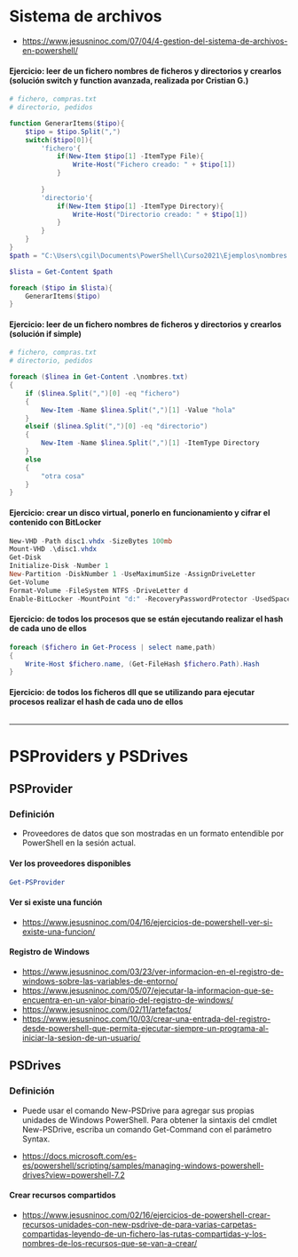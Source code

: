 # Sistema de archivos
* https://www.jesusninoc.com/07/04/4-gestion-del-sistema-de-archivos-en-powershell/

#### Ejercicio: leer de un fichero nombres de ficheros y directorios y crearlos (solución switch y function avanzada, realizada por Cristian G.)
```PowerShell
# fichero, compras.txt
# directorio, pedidos

function GenerarItems($tipo){
    $tipo = $tipo.Split(",")
    switch($tipo[0]){
        'fichero'{
            if(New-Item $tipo[1] -ItemType File){
                Write-Host("Fichero creado: " + $tipo[1])
            }
            
        }
        'directorio'{
            if(New-Item $tipo[1] -ItemType Directory){
                Write-Host("Directorio creado: " + $tipo[1])
            }
        }
    }
}
$path = "C:\Users\cgil\Documents\PowerShell\Curso2021\Ejemplos\nombres.txt"

$lista = Get-Content $path 

foreach ($tipo in $lista){
    GenerarItems($tipo)
}
```

#### Ejercicio: leer de un fichero nombres de ficheros y directorios y crearlos (solución if simple)
```PowerShell
# fichero, compras.txt
# directorio, pedidos

foreach ($linea in Get-Content .\nombres.txt)
{
    if ($linea.Split(",")[0] -eq "fichero")
    {
        New-Item -Name $linea.Split(",")[1] -Value "hola"
    }
    elseif ($linea.Split(",")[0] -eq "directorio")
    {
        New-Item -Name $linea.Split(",")[1] -ItemType Directory
    }
    else
    {
        "otra cosa"
    }
}
```

#### Ejercicio: crear un disco virtual, ponerlo en funcionamiento y cifrar el contenido con BitLocker
```PowerShell
New-VHD -Path disc1.vhdx -SizeBytes 100mb
Mount-VHD .\disc1.vhdx
Get-Disk
Initialize-Disk -Number 1
New-Partition -DiskNumber 1 -UseMaximumSize -AssignDriveLetter
Get-Volume
Format-Volume -FileSystem NTFS -DriveLetter d 
Enable-BitLocker -MountPoint "d:" -RecoveryPasswordProtector -UsedSpaceOnly -Verbose
```

#### Ejercicio: de todos los procesos que se están ejecutando realizar el hash de cada uno de ellos
```PowerShell
foreach ($fichero in Get-Process | select name,path)
{
    Write-Host $fichero.name, (Get-FileHash $fichero.Path).Hash
}
```

#### Ejercicio: de todos los ficheros dll que se utilizando para ejecutar procesos realizar el hash de cada uno de ellos
```PowerShell
```

----------------------

# PSProviders y PSDrives

## PSProvider
### Definición
- Proveedores de datos que son mostradas en un formato entendible por PowerShell en la sesión actual.

#### Ver los proveedores disponibles
```PowerShell
Get-PSProvider
```
#### Ver si existe una función
* https://www.jesusninoc.com/04/16/ejercicios-de-powershell-ver-si-existe-una-funcion/

#### Registro de Windows
* https://www.jesusninoc.com/03/23/ver-informacion-en-el-registro-de-windows-sobre-las-variables-de-entorno/
* https://www.jesusninoc.com/05/07/ejecutar-la-informacion-que-se-encuentra-en-un-valor-binario-del-registro-de-windows/
* https://www.jesusninoc.com/02/11/artefactos/
* https://www.jesusninoc.com/10/03/crear-una-entrada-del-registro-desde-powershell-que-permita-ejecutar-siempre-un-programa-al-iniciar-la-sesion-de-un-usuario/

## PSDrives
### Definición
- Puede usar el comando New-PSDrive para agregar sus propias unidades de Windows PowerShell. Para obtener la sintaxis del cmdlet New-PSDrive, escriba un comando Get-Command con el parámetro Syntax.
* https://docs.microsoft.com/es-es/powershell/scripting/samples/managing-windows-powershell-drives?view=powershell-7.2

#### Crear recursos compartidos
* https://www.jesusninoc.com/02/16/ejercicios-de-powershell-crear-recursos-unidades-con-new-psdrive-de-para-varias-carpetas-compartidas-leyendo-de-un-fichero-las-rutas-compartidas-y-los-nombres-de-los-recursos-que-se-van-a-crear/
